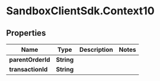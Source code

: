 # SandboxClientSdk.Context10

## Properties
Name | Type | Description | Notes
------------ | ------------- | ------------- | -------------
**parentOrderId** | **String** |  | 
**transactionId** | **String** |  | 
